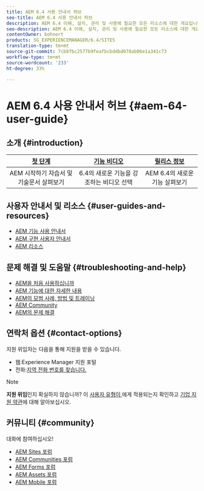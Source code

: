 ```yaml
---
title: AEM 6.4 사용 안내서 허브
seo-title: AEM 6.4 사용 안내서 허브
description: AEM 6.4 이해, 설치, 관리 및 사용에 필요한 모든 리소스에 대한 개요입니다.
seo-description: AEM 6.4 이해, 설치, 관리 및 사용에 필요한 모든 리소스에 대한 개요입니다.
contentOwner: bohnert
products: SG_EXPERIENCEMANAGER/6.4/SITES
translation-type: tm+mt
source-git-commit: 7cb8fbc2577b9feafbcbddbd078ab06e1a341c73
workflow-type: tm+mt
source-wordcount: '233'
ht-degree: 33%

---
```



# AEM 6.4 사용 안내서 허브 {#aem-64-user-guide}

## 소개 {#introduction}

| [첫 단계](https://helpx.adobe.com/kr/experience-manager/get-started.html) | [기능 비디오](https://helpx.adobe.com/kr/experience-manager/kt/index/aem-6-5-videos.html) | [릴리스 정보](https://helpx.adobe.com/kr/experience-manager/6-5/release-notes.html) |
|:-:|:-:|:-:|
| AEM 시작하기 자습서 및 기술문서 살펴보기 | 6.4의 새로운 기능을 강조하는 비디오 선택 | AEM 6.4의 새로운 기능 살펴보기 |

## 사용자 안내서 및 리소스 {#user-guides-and-resources}

* [AEM 기능 사용 안내서](capabilities.md)
* [AEM 구현 사용자 안내서](implementation.md)
* [AEM 리소스](resources.md)

## 문제 해결 및 도움말 {#troubleshooting-and-help}

* [AEM을 처음 사용하십니까](new.md)
* [AEM 기능에 대한 자세한 내용](learn.md)
* [AEM의 모범 사례, 방법 및 트레이닝](best-practice.md)
* [AEM Community](community.md)
* [AEM의 문제 해결](troubleshooting.md)

## 연락처 옵션 {#contact-options}

지원 위임자는 다음을 통해 지원을 받을 수 있습니다.

* 웹:Experience Manager 지원 포털
* 전화:[지역 전화 번호를 찾습니다.](https://helpx.adobe.com/contact/dma-external/DMACustomeCareRegionalPhoneNumbers.html)

>[!NOTE]
>
>**지원 위임**&#x200B;인지 확실하지 않습니까? 이 [사용자 유형이 ](https://helpx.adobe.com/experience-cloud/supported-users.html)에게 적용되는지 확인하고 [기업 지원 약관](https://helpx.adobe.com/support/programs/enterprise-support-terms.html)에 대해 알아보십시오.

## 커뮤니티 {#community}

대화에 참여하십시오!

* [AEM Sites 포럼](http://help-forums.adobe.com/content/adobeforums/kr/experience-manager-forum/adobe-experience-manager.html)
* [AEM Communities 포럼](http://help-forums.adobe.com/content/adobeforums/en/experience-manager-forum/aem-communities.html)
* [AEM Forms 포럼](http://help-forums.adobe.com/content/adobeforums/en/experience-manager-forum/aem-forms.html)
* [AEM Assets 포럼](http://help-forums.adobe.com/content/adobeforums/en/experience-manager-forum/aem-assets.html)
* [AEM Mobile 포럼](http://forums.adobe.com/community/experiencemanagermobile)
